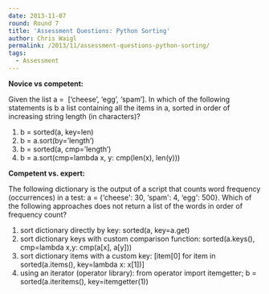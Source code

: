 ```yaml
---
date: 2013-11-07
round: Round 7
title: 'Assessment Questions: Python Sorting'
author: Chris Waigl
permalink: /2013/11/assessment-questions-python-sorting/
tags:
  - Assessment
---
```

**Novice vs competent:**

Given the list a =  [&#8216;cheese&#8217;, &#8216;egg&#8217;, &#8216;spam&#8217;]. In which of the following statements is b a list containing all the items in a, sorted in order of increasing string length (in characters)?

1.  b = sorted(a, key=len)
2.  b = a.sort(by=&#8217;length&#8217;)
3.  b = sorted(a, cmp=&#8217;length&#8217;)
4.  b = a.sort(cmp=lambda x, y: cmp(len(x), len(y)))

**Competent vs. expert:**

The following dictionary is the output of a script that counts word frequency (occurrences) in a test: a = {&#8216;cheese': 30, &#8216;spam': 4, &#8216;egg': 500}. Which of the following approaches does not return a list of the words in order of frequency count?

1.  sort dictionary directly by key: sorted(a, key=a.get)
2.  sort dictionary keys with custom comparison function: sorted(a.keys(), cmp=lambda x,y: cmp(a[x], a[y]))
3.  sort dictionary items with a custom key: [item[0] for item in sorted(a.items(), key=lambda x: x[1])]
4.  using an iterator (operator library): from operator import itemgetter; b = sorted(a.iteritems(), key=itemgetter(1))

&nbsp;

&nbsp;

&nbsp;

&nbsp;
